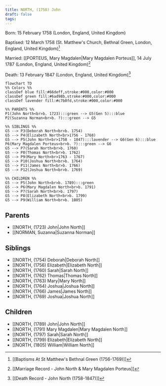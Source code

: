 ```yaml
---
title: NORTH, (1758) John
draft: false
tags:
---
```

Born: 15 February 1758 (London, England, United Kingdom)

Baptised: 12 March 1758 (St. Matthew's Church, Bethnal Green, London, England, United Kingdom)[^1]

Married: [[PORTEUS, Mary Magdalen|Mary Magdalen Porteus]], 14 July 1787 (London, England, United Kingdom)[^2]

Death: 13 February 1847 (London, England, United Kingdom)[^3]

```mermaid
flowchart TD
%% Colors %%
classDef blue fill:#66deff,stroke:#000,color:#000
classDef green fill:#6ad98b,stroke:#000,color:#000
classDef lavender fill:#c7b0fd,stroke:#000,color:#000

%% PARENTS %%
P1(John North<br>b. 1723):::green --> G5(Gen 5):::blue
P2(Suzanna Norman<br>b. ?):::green --> G5

%% SIBLINGS %%
G5 --> P3(Deborah North<br>b. 1754)
G5 --> P4(Elizabeth North<br>1756 - 1768)
G5 --> P5(John North<br>1758 - 1847):::lavender --> G6(Gen 6):::blue
P6(Mary Magdalen Porteus<br>b. ?):::green --> G6
G5 --> P7(Sarah North<br>b. 1760)
G5 --> P8(Thomas North<br>b. 1762)
G5 --> P9(Mary North<br>1763 - 1767)
G5 --> P10(Joshua North<br>b. 1764)
G5 --> P11(James North<br>b. 1766)
G5 --> P12(Joshua North<br>b. 1769)

%% CHILDREN %%
G5 --> P5(John North<br>b. 1789):::green
G5 --> P6(Mary Magdalen North<br>b. 1791)
G5 --> P7(Sarah North<br>b. 1797)
G5 --> P8(Elizabeth North<br>b. 1799)
G5 --> P9(William North<br>b. 1805)
```

## Parents
- [[NORTH, (1723) John|John North]]
- [[NORMAN, Suzanna|Suzanna Norman]]

## Siblings
- [[NORTH, (1754) Deborah|Deborah North]]
- [[NORTH, (1756) Elizabeth|Elizabeth North]]
- [[NORTH, (1760) Sarah|Sarah North]]
- [[NORTH, (1762) Thomas|Thomas North]]
- [[NORTH, (1763) Mary|Mary North]]
- [[NORTH, (1764) Joshua|Joshua North]]
- [[NORTH, (1766) James|James North]]
- [[NORTH, (1769) Joshua|Joshua North]]

## Children
- [[NORTH, (1789) John|John North]]
- [[NORTH, (1791) Mary Magdalen|Mary Magdalen North]]
- [[NORTH, (1797) Sarah|Sarah North]]
- [[NORTH, (1799) Elizabeth|Elizabeth North]]
- [[NORTH, (1805) William|William North]]



[^1]: [[Baptisms At St Matthew's Bethnal Green (1756-1769)]]
[^2]: [[Marriage Record - John North & Mary Magdalen Porteus]]
[^3]: [[Death Record - John North (1758-1847)]]




